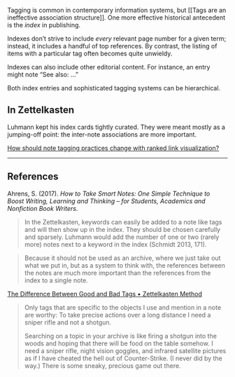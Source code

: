 Tagging is common in contemporary information systems, but [[Tags are an ineffective association structure]]. One more effective historical antecedent is the _index_ in publishing.

Indexes don’t strive to include _every_ relevant page number for a given term; instead, it includes a handful of top references. By contrast, the listing of items with a particular tag often becomes quite unwieldy.

Indexes can also include other editorial content. For instance, an entry might note “See also: …”

Both index entries and sophisticated tagging systems can be hierarchical.

## In Zettelkasten

Luhmann kept his index cards tightly curated. They were meant mostly as a jumping-off point: the inter-note associations are more important.

[How should note tagging practices change with ranked link visualization?](https://notes.andymatuschak.org/zQvbnYfHdG1gARTbtC4pje6)

---

## References

Ahrens, S. (2017). _How to Take Smart Notes: One Simple Technique to Boost Writing, Learning and Thinking – for Students, Academics and Nonfiction Book Writers_.

> In the Zettelkasten, keywords can easily be added to a note like tags and will then show up in the index. They should be chosen carefully and sparsely. Luhmann would add the number of one or two (rarely more) notes next to a keyword in the index (Schmidt 2013, 171).

> Because it should not be used as an archive, where we just take out what we put in, but as a system to think with, the references between the notes are much more important than the references from the index to a single note.

[The Difference Between Good and Bad Tags • Zettelkasten Method](https://zettelkasten.de/posts/object-tags-vs-topic-tags/)

> Only tags that are specific to the objects I use and mention in a note are worthy: To take precise actions over a long distance I need a sniper rifle and not a shotgun.
> 
> Searching on a topic in your archive is like firing a shotgun into the woods and hoping that there will be food on the table somehow. I need a sniper rifle, night vision goggles, and infrared satellite pictures as if I have cheated the hell out of Counter-Strike. (I never did by the way.) There is some sneaky, precious game out there.